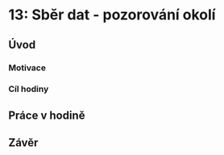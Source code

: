 # 13: Sběr dat - pozorování okolí

## Úvod

### Motivace

### Cíl hodiny

## Práce v hodině

## Závěr
